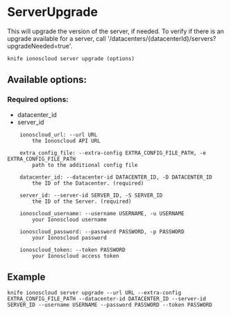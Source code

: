 # ServerUpgrade

This will upgrade the version of the server, if needed. To verify if there is an upgrade available for a server, call '/datacenters/{datacenterId}/servers?upgradeNeeded=true'.

```text
knife ionoscloud server upgrade (options)
```

## Available options:

### Required options:

* datacenter\_id
* server\_id

```text
    ionoscloud_url: --url URL
        the Ionoscloud API URL

    extra_config_file: --extra-config EXTRA_CONFIG_FILE_PATH, -e EXTRA_CONFIG_FILE_PATH
        path to the additional config file

    datacenter_id: --datacenter-id DATACENTER_ID, -D DATACENTER_ID
        the ID of the Datacenter. (required)

    server_id: --server-id SERVER_ID, -S SERVER_ID
        the ID of the Server. (required)

    ionoscloud_username: --username USERNAME, -u USERNAME
        your Ionoscloud username

    ionoscloud_password: --password PASSWORD, -p PASSWORD
        your Ionoscloud password

    ionoscloud_token: --token PASSWORD
        your Ionoscloud access token

```
## Example

```text
knife ionoscloud server upgrade --url URL --extra-config EXTRA_CONFIG_FILE_PATH --datacenter-id DATACENTER_ID --server-id SERVER_ID --username USERNAME --password PASSWORD --token PASSWORD
```

